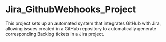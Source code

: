 # Jira_GithubWebhooks_Project
This project sets up an automated system that integrates GitHub with Jira, allowing issues created in a GitHub repository to automatically generate corresponding Backlog tickets in a Jira project. 
